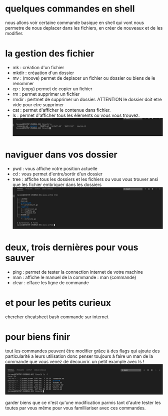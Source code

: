 # quelques commandes en shell
nous allons voir certaine commande basique en shell qui vont nous permetre de nous deplacer dans les fichiers, en créer de nouveaux et de les modifier.

# la gestion des fichier

- mk : création d'un fichier
- mkdir : créaation d'un dossier
- mv : (moove) permet de deplacer un fichier ou dossier ou biens de le renommer
- cp : (copy) permet de copier un fichier
- rm : permet supprimer un fichier
- rmdir : pertmet de supprimer un dossier. ATTENTION le dossier doit etre vide pour etre supprimer
- cat : permet d'afficher le contenue dans fichier.
- ls : permet d'afficher tous les élèments ou vous vous trouvez.
![tree](./picture/Screenshot_2020-12-07_10-09-47.png)

# naviguer dans vos dossier

- pwd : vous affiche votre position actuelle
- cd : vous permet d'entre/sortir d'un dossier 
- tree : affiche tous les dossiers et les fichiers ou vous vous trouver ansi que les fichier embriquer dans les dossiers
![tree](./picture/Screenshot_2020-12-07_09-49-18.png)

# deux, trois dernières pour vous sauver

- ping : permet de tester la connection internet de votre machine
- man : affiche le manuel de la commande : man (commande)
- clear : efface les ligne de commande

# et pour les petits curieux
chercher cheatsheet bash commande sur internet

# pour biens finir
tout les commandes peuvent être modifier grâce à des flags qui ajoute des particularité a leurs utilisation donc penser toujours à faire un man de la commande que vous venez de decouvrir. un petit example avec ls
!![petite demo](./picture/Screenshot_2020-12-07_10-16-11.png)

garder biens que ce n'est qu'une modification parmis tant d'autre tester les toutes par vous même pour vous familliariser avec ces commandes.

